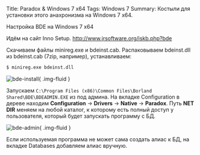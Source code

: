Title: Paradox & Windows 7 x64
Tags: Windows 7
Summary: Костыли для установки этого анахронизма на Windows 7 x64.

Настройка BDE на Windows 7 x64

Идём на сайт Inno Setup.
http://www.jrsoftware.org/iskb.php?bde

Скачиваем файлы minireg.exe и bdeinst.cab.
Распаковываем bdeinst.dll из bdeinst.cab (7zip, например), устанавливаем:
```bash
$ minireg.exe bdeinst.dll
```

![bde-install]({static}/images/posts/2014/07/28/paradox-windows-7-x64-1.png){ .img-fluid }

Запускаем `C:\Program Files (x86)\Common Files\Borland Shared\BDE\BDEADMIN.EXE` из под админа.
На вкладке Configuration в дереве находим **Configuration** -> **Drivers** -> **Native** -> **Paradox**.
Путь **NET DIR** меняем на любой каталог, к которому есть полный доступ у пользователя, который будет запускать программу с БД.

![bde-admin]({static}/images/posts/2014/07/28/paradox-windows-7-x64-2.png){ .img-fluid }

Если используемая программа не может сама создать алиас к БД, на вкладке Databases добавляем алиас вручную.
